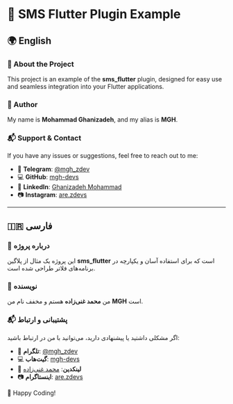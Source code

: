 # 🚀 SMS Flutter Plugin Example

## 🌍 English

### 📌 About the Project
This project is an example of the **sms_flutter** plugin, designed for easy use and seamless integration into your Flutter applications.

### 👤 Author
My name is **Mohammad Ghanizadeh**, and my alias is **MGH**.

### 📬 Support & Contact
If you have any issues or suggestions, feel free to reach out to me:
- 📢 **Telegram**: [@mgh_zdev](https://t.me/mgh_zdev)
- 💻 **GitHub**: [mgh-devs](https://github.com/mgh-devs)
- 🔗 **LinkedIn**: [Ghanizadeh Mohammad](https://www.linkedin.com/in/ghanizadeh-me/)
- 📷 **Instagram**: [are.zdevs](https://www.instagram.com/are.zdevs/)

---

## 🇮🇷 فارسی

### 📌 درباره پروژه
این پروژه یک مثال از پلاگین **sms_flutter** است که برای استفاده آسان و یکپارچه در برنامه‌های فلاتر طراحی شده است.

### 👤 نویسنده
من **محمد غنی‌زاده** هستم و مخفف نام من **MGH** است.

### 📬 پشتیبانی و ارتباط
اگر مشکلی داشتید یا پیشنهادی دارید، می‌توانید با من در ارتباط باشید:
- 📢 **تلگرام**: [@mgh_zdev](https://t.me/mgh_zdev)
- 💻 **گیت‌هاب**: [mgh-devs](https://github.com/mgh-devs)
- 🔗 **لینکدین**: [محمد غنی‌زاده](https://www.linkedin.com/in/ghanizadeh-me/)
- 📷 **اینستاگرام**: [are.zdevs](https://www.instagram.com/are.zdevs/)

🚀 Happy Coding!

